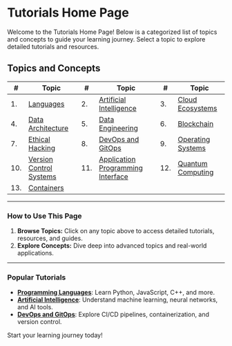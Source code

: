 # Tutorials Home Page

Welcome to the Tutorials Home Page! Below is a categorized list of topics and concepts to guide your learning journey. Select a topic to explore detailed tutorials and resources.

## Topics and Concepts

|#|Topic|#|Topic|#|Topic|
|---|---|---|---|---|---|
|1.|[Languages](languages/index.md)|2.|[Artificial Intelligence](artificial_intelligence/index.md)|3.|[Cloud Ecosystems](cloud_ecosystems/index.md)|
|4.|[Data Architecture](data_architecture/index.md)|5.|[Data Engineering](data_engineering/index.md)|6.|[Blockchain](blockchain/index.md)|
|7.|[Ethical Hacking](ethical_hacking/index.md)|8.|[DevOps and GitOps](devops_gitops/index.md)|9.|[Operating Systems](operating_systems/index.md)|
|10.|[Version Control Systems](version_control_systems/index.md)|11.|[Application Programming Interface](application_programming_interface/index.md)|12.|[Quantum Computing](quantum_computing/index.md)|
|13.|[Containers](container/index.md)|

---

### **How to Use This Page**

1. **Browse Topics:** Click on any topic above to access detailed tutorials, resources, and guides.
2. **Explore Concepts:** Dive deep into advanced topics and real-world applications.

---

### **Popular Tutorials**

- [**Programming Languages**](languages/index.md): Learn Python, JavaScript, C++, and more.
- [**Artificial Intelligence**](artificial_intelligence/index.md): Understand machine learning, neural networks, and AI tools.
- [**DevOps and GitOps**](devops_gitops/index.md): Explore CI/CD pipelines, containerization, and version control.

Start your learning journey today!